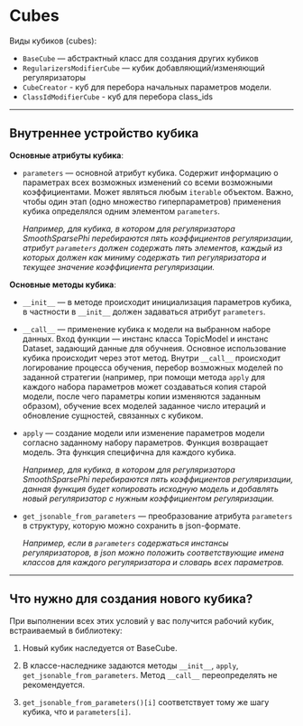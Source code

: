 # Cubes

Виды кубиков (cubes):

* `BaseCube` — абстрактный класс для создания других кубиков
* `RegularizersModifierCube` — кубик добавляющий/изменяющий регуляризаторы
* `CubeCreator` - куб для перебора начальных параметров модели.
* `ClassIdModifierCube` - куб для перебора class_ids
---

## Внутреннее устройство кубика

**Основные атрибуты кубика**:

* `parameters` — основной атрибут кубика.
Содержит информацию о параметрах всех возможных изменений со всеми возможными коэффициентами.
Может являться любым `iterable` объектом.
Важно, чтобы один этап (одно множество гиперпараметров) применения кубика определялся одним элементом `parameters`.

    *Например, для кубика, в котором для регуляризатора SmoothSparsePhi перебираются 
    пять коэффициентов регуляризации, атрибут `parameters`
    должен содержать пять элементов,
    каждый из которых должен как миниму содержать тип регуляризатора
    и текущее значение коэффициента регуляризации.*

**Основные методы кубика**:

* `__init__` — в методе происходит инициализация параметров кубика,
в частности в `__init__` должен задаваться атрибут `parameters`.

* `__call__` — применение кубика к модели на выбранном наборе данных.
Вход функции — инстанс класса TopicModel и инстанс Dataset, задающий данные для обучнеия.
Основное использование кубика происходит через этот метод. 
Внутри `__call__` происходит логирование процесса обучения,
перебор возможных моделей по заданной стратегии
(например, при помощи метода `apply` для каждого набора параметров может создаваться копия старой модели, после чего 
параметры копии изменяются заданным образом),
обучение всех моделей заданное число итераций и обновление сущностей, связанных с кубиком.

* `apply` — создание модели или изменение параметров модели согласно заданному набору параметров.
Функция возвращает модель.
Эта функция специфична для каждого кубика. 

    *Например, для кубика, в котором для регуляризатора SmoothSparsePhi
    перебираются пять коэффициентов регуляризации,
    данная функция будет копировать исходную модель и добавлять новый регуляризатор с нужным коэффициентом
    регуляризации.* 

* `get_jsonable_from_parameters` — преобразование атрибута `parameters` в структуру, которую можно 
сохранить в json-формате.

    *Например, если в `parameters` содержаться инстансы регуляризаторов,
    в json можно положить соответствующие имена классов для каждого регуляризатора
    и словарь всех параметров.*

---

## Что нужно для создания нового кубика?

При выполнении всех этих условий у вас получится рабочий кубик, встраиваемый в библиотеку:

1. Новый кубик наследуется от BaseCube.

2. В классе-наследнике задаются методы `__init__`, `apply`, `get_jsonable_from_parameters`.
Метод `__call__` переопределять не рекомендуется.

3. `get_jsonable_from_parameters()[i]` соответствует тому же шагу кубика, что и `parameters[i]`.
